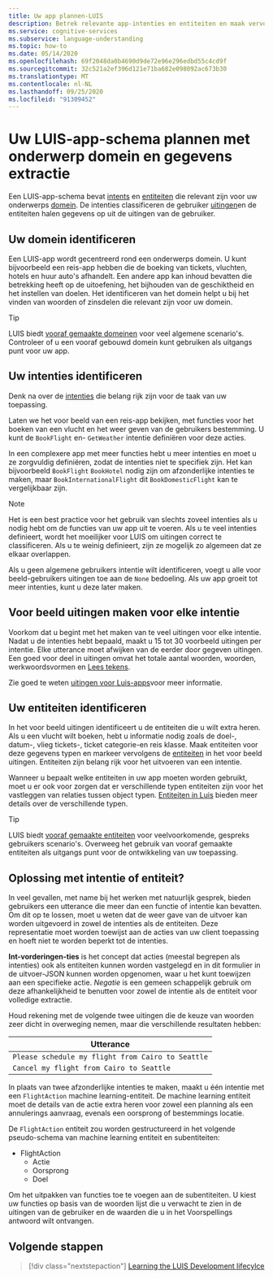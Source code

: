 ```yaml
---
title: Uw app plannen-LUIS
description: Betrek relevante app-intenties en entiteiten en maak vervolgens uw toepassings abonnementen in Language Understanding intelligent Services (LUIS).
ms.service: cognitive-services
ms.subservice: language-understanding
ms.topic: how-to
ms.date: 05/14/2020
ms.openlocfilehash: 69f2048da0b4690d9de72e96e296edbd55c4cd9f
ms.sourcegitcommit: 32c521a2ef396d121e71ba682e098092ac673b30
ms.translationtype: MT
ms.contentlocale: nl-NL
ms.lasthandoff: 09/25/2020
ms.locfileid: "91309452"
---
```

# <a name="plan-your-luis-app-schema-with-subject-domain-and-data-extraction"></a>Uw LUIS-app-schema plannen met onderwerp domein en gegevens extractie

Een LUIS-app-schema bevat [intents](luis-glossary.md#intent) en [entiteiten](luis-glossary.md#entity) die relevant zijn voor uw onderwerps [domein](luis-glossary.md#domain). De intenties classificeren de gebruiker [uitingen](luis-glossary.md#utterance)en de entiteiten halen gegevens op uit de uitingen van de gebruiker.

## <a name="identify-your-domain"></a>Uw domein identificeren

Een LUIS-app wordt gecentreerd rond een onderwerps domein. U kunt bijvoorbeeld een reis-app hebben die de boeking van tickets, vluchten, hotels en huur auto's afhandelt. Een andere app kan inhoud bevatten die betrekking heeft op de uitoefening, het bijhouden van de geschiktheid en het instellen van doelen. Het identificeren van het domein helpt u bij het vinden van woorden of zinsdelen die relevant zijn voor uw domein.

> [!TIP]
> LUIS biedt [vooraf gemaakte domeinen](luis-how-to-use-prebuilt-domains.md) voor veel algemene scenario's. Controleer of u een vooraf gebouwd domein kunt gebruiken als uitgangs punt voor uw app.

## <a name="identify-your-intents"></a>Uw intenties identificeren

Denk na over de [intenties](luis-concept-intent.md) die belang rijk zijn voor de taak van uw toepassing.

Laten we het voor beeld van een reis-app bekijken, met functies voor het boeken van een vlucht en het weer geven van de gebruikers bestemming. U kunt de `BookFlight` en- `GetWeather` intentie definiëren voor deze acties.

In een complexere app met meer functies hebt u meer intenties en moet u ze zorgvuldig definiëren, zodat de intenties niet te specifiek zijn. Het kan bijvoorbeeld `BookFlight` `BookHotel` nodig zijn om afzonderlijke intenties te maken, maar `BookInternationalFlight` dit `BookDomesticFlight` kan te vergelijkbaar zijn.

> [!NOTE]
> Het is een best practice voor het gebruik van slechts zoveel intenties als u nodig hebt om de functies van uw app uit te voeren. Als u te veel intenties definieert, wordt het moeilijker voor LUIS om uitingen correct te classificeren. Als u te weinig definieert, zijn ze mogelijk zo algemeen dat ze elkaar overlappen.

Als u geen algemene gebruikers intentie wilt identificeren, voegt u alle voor beeld-gebruikers uitingen toe aan de `None` bedoeling. Als uw app groeit tot meer intenties, kunt u deze later maken.

## <a name="create-example-utterances-for-each-intent"></a>Voor beeld uitingen maken voor elke intentie

Voorkom dat u begint met het maken van te veel uitingen voor elke intentie. Nadat u de intenties hebt bepaald, maakt u 15 tot 30 voorbeeld uitingen per intentie. Elke utterance moet afwijken van de eerder door gegeven uitingen. Een goed voor deel in uitingen omvat het totale aantal woorden, woorden, werkwoordsvormen en [Lees tekens](luis-reference-application-settings.md#punctuation-normalization).

Zie goed te weten [uitingen voor Luis-apps](luis-concept-utterance.md)voor meer informatie.

## <a name="identify-your-entities"></a>Uw entiteiten identificeren

In het voor beeld uitingen identificeert u de entiteiten die u wilt extra heren. Als u een vlucht wilt boeken, hebt u informatie nodig zoals de doel-, datum-, vlieg tickets-, ticket categorie-en reis klasse. Maak entiteiten voor deze gegevens typen en markeer vervolgens de [entiteiten](luis-concept-entity-types.md) in het voor beeld uitingen. Entiteiten zijn belang rijk voor het uitvoeren van een intentie.

Wanneer u bepaalt welke entiteiten in uw app moeten worden gebruikt, moet u er ook voor zorgen dat er verschillende typen entiteiten zijn voor het vastleggen van relaties tussen object typen. [Entiteiten in Luis](luis-concept-entity-types.md) bieden meer details over de verschillende typen.

> [!TIP]
> LUIS biedt [vooraf gemaakte entiteiten](luis-prebuilt-entities.md) voor veelvoorkomende, gespreks gebruikers scenario's. Overweeg het gebruik van vooraf gemaakte entiteiten als uitgangs punt voor de ontwikkeling van uw toepassing.

## <a name="resolution-with-intent-or-entity"></a>Oplossing met intentie of entiteit?

In veel gevallen, met name bij het werken met natuurlijk gesprek, bieden gebruikers een utterance die meer dan een functie of intentie kan bevatten. Om dit op te lossen, moet u weten dat de weer gave van de uitvoer kan worden uitgevoerd in zowel de intenties als de entiteiten. Deze representatie moet worden toewijst aan de acties van uw client toepassing en hoeft niet te worden beperkt tot de intenties.

**Int-vorderingen-ties** is het concept dat acties (meestal begrepen als intenties) ook als entiteiten kunnen worden vastgelegd en in dit formulier in de uitvoer-JSON kunnen worden opgenomen, waar u het kunt toewijzen aan een specifieke actie. _Negatie_ is een gemeen schappelijk gebruik om deze afhankelijkheid te benutten voor zowel de intentie als de entiteit voor volledige extractie.

Houd rekening met de volgende twee uitingen die de keuze van woorden zeer dicht in overweging nemen, maar die verschillende resultaten hebben:

|Utterance|
|--|
|`Please schedule my flight from Cairo to Seattle`|
|`Cancel my flight from Cairo to Seattle`|

In plaats van twee afzonderlijke intenties te maken, maakt u één intentie met een `FlightAction` machine learning-entiteit. De machine learning entiteit moet de details van de actie extra heren voor zowel een planning als een annulerings aanvraag, evenals een oorsprong of bestemmings locatie.

De `FlightAction` entiteit zou worden gestructureerd in het volgende pseudo-schema van machine learning entiteit en subentiteiten:

* FlightAction
    * Actie
    * Oorsprong
    * Doel

Om het uitpakken van functies toe te voegen aan de subentiteiten. U kiest uw functies op basis van de woorden lijst die u verwacht te zien in de uitingen van de gebruiker en de waarden die u in het Voorspellings antwoord wilt ontvangen.

## <a name="next-steps"></a>Volgende stappen

> [!div class="nextstepaction"]
> [Learning the LUIS Development lifecylce](luis-concept-app-iteration.md)

